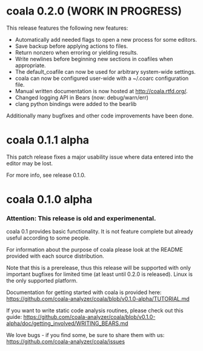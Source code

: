 # coala 0.2.0 (WORK IN PROGRESS)

This release features the following new features:

 * Automatically add needed flags to open a new process for some editors.
 * Save backup before applying actions to files.
 * Return nonzero when erroring or yielding results.
 * Write newlines before beginning new sections in coafiles when appropriate.
 * The default_coafile can now be used for arbitrary system-wide settings.
 * coala can now be configured user-wide with a ~/.coarc configuration file.
 * Manual written documentation is now hosted at http://coala.rtfd.org/.
 * Changed logging API in Bears (now: debug/warn/err)
 * clang python bindings were added to the bearlib

Additionally many bugfixes and other code improvements have been done.

# coala 0.1.1 alpha

This patch release fixes a major usability issue where data entered into the
editor may be lost.

For more info, see release 0.1.0.

# coala 0.1.0 alpha

### Attention: This release is old and experimenental.

coala 0.1 provides basic functionality. It is not feature complete but already
useful according to some people.

For information about the purpose of coala please look at the README provided
with each source distribution.

Note that this is a prerelease, thus this release will be supported with only
important bugfixes for limited time (at least until 0.2.0 is released). Linux
is the only supported platform.

Documentation for getting started with coala is provided here:
https://github.com/coala-analyzer/coala/blob/v0.1.0-alpha/TUTORIAL.md

If you want to write static code analysis routines, please check out this guide:
https://github.com/coala-analyzer/coala/blob/v0.1.0-alpha/doc/getting_involved/WRITING_BEARS.md

We love bugs - if you find some, be sure to share them with us:
https://github.com/coala-analyzer/coala/issues
